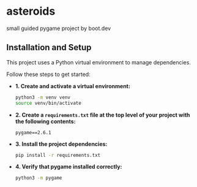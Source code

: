 # asteroids
small guided pygame project by boot.dev

## Installation and Setup

This project uses a Python virtual environment to manage dependencies.

Follow these steps to get started:

- **1. Create and activate a virtual environment:**
  ```bash
  python3 -m venv venv
  source venv/bin/activate
  ```

- **2. Create a `requirements.txt` file at the top level of your project with the following contents:**
  ```
  pygame==2.6.1
  ```

- **3. Install the project dependencies:**
  ```bash
  pip install -r requirements.txt
  ```

- **4. Verify that pygame installed correctly:**
  ```bash
  python3 -m pygame
  ```
